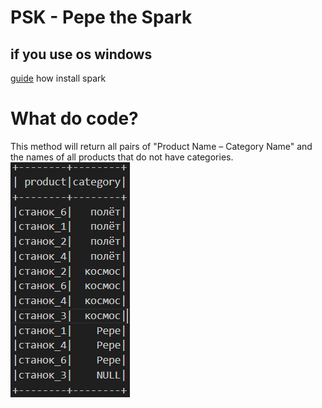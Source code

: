 # PSK - Pepe the Spark
## if you use os windows
[guide](https://www.youtube.com/watch?v=6Cn_Gb0RMG8) how install spark

# What do code?
This method will return all pairs of "Product Name – Category Name" and the names of all products that do not have categories.\
![img](img.png)
